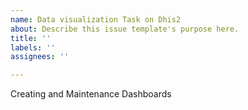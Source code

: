 ```yaml
---
name: Data visualization Task on Dhis2
about: Describe this issue template's purpose here.
title: ''
labels: ''
assignees: ''

---
```


Creating and Maintenance Dashboards
